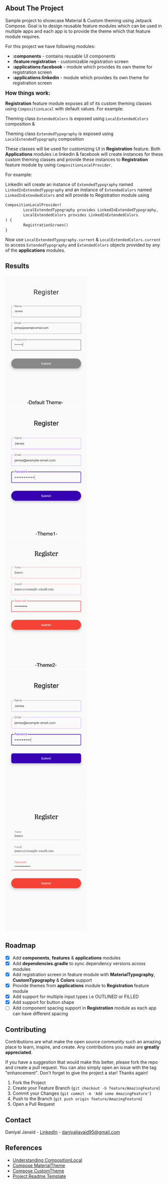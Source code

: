 <!-- ABOUT THE PROJECT -->

## About The Project

Sample project to showcase Material & Custom theming using Jetpack Compose. Goal is to design
reusable feature modules which can be used in multiple apps and each app is to provide the theme
which that feature module requires.

For this project we have following modules:

* <b>:components</b> - contains reusable UI components
* <b>:feature:registration</b> - customizable registration screen
* <b>:applications:facebook</b> - module which provides its own theme for registration screen
* <b>:applications:linkedin</b> - module which provides its own theme for registration screen

<big><b>How things work:</b></big>

<b>Registration</b> feature module exposes all of its custom theming classes using
`CompositionLocal` with default values. For example:

Theming class `ExtendedColors` is exposed using `LocalExtendedColors` composition &

Theming class `ExtendedTypography` is exposed using `LocalExtendedTypography` composition

These classes will be used for customizing UI in <b>Registration</b> feature. Both <b>
Applications</b> modules i.e linkedin & facebook will create instances for these custom theming
classes and provide these instances to <b>Registration</b>
feature module by using `CompositionLocalProvider`.

For example:

LinkedIn will create an instance of `ExtendedTypography` named
`LinkedInExtendedTypography` and an instance of `ExtendedColors` named
`LinkedInExtendedColors` and will provide to Registration module using

```
CompositionLocalProvider(
        LocalExtendedTypography provides LinkedInExtendedTypography,
        LocalExtendedColors provides LinkedInExtendedColors
) {
        RegistrationScreen()
}
```

Now use `LocalExtendedTypography.current` & `LocalExtendedColors.current` to
access `ExtendedTypography`
and `ExtendedColors` objects provided by any of the <b>applications</b> modules.

## Results

[<img src="readmeAssets/Screenshot_20220712_232631.png" width="260"/>](readmeAssets/Screenshot_20220712_232631.png)
[<img src="readmeAssets/Screenshot_20220712_225015.png" width="260"/>](readmeAssets/Screenshot_20220712_225015.png)
[<img src="readmeAssets/Screenshot_20220712_225203.png" width="260"/>](readmeAssets/Screenshot_20220712_225203.png)
[<img src="readmeAssets/Screenshot_20220715_003025.png" width="260"/>](readmeAssets/Screenshot_20220715_003025.png)
[<img src="readmeAssets/Screenshot_20220715_004244.png" width="260"/>](readmeAssets/Screenshot_20220715_004244.png)

<!-- ROADMAP -->

## Roadmap

- [x] Add <b>components</b>, <b>features</b> & <b>applications</b> modules
- [x] Add <b>dependencies.gradle</b> to sync dependency versions across modules
- [x] Add registration screen in feature module with <b>MaterialTypography</b>, <b>
  CustomTypography</b> & <b>Colors</b> support
- [x] Provide themes from <b>applications</b> module to <b>Registration</b> feature module
- [x] Add support for multiple input types i.e OUTLINED or FILLED
- [x] Add support for button shape
- [ ] Add component spacing support in <b>Registration</b> module as each app can have different
  spacing

<!-- CONTRIBUTING -->

## Contributing

Contributions are what make the open source community such an amazing place to learn, inspire, and
create. Any contributions you make are **greatly appreciated**.

If you have a suggestion that would make this better, please fork the repo and create a pull
request. You can also simply open an issue with the tag "enhancement". Don't forget to give the
project a star! Thanks again!

1. Fork the Project
2. Create your Feature Branch (`git checkout -b feature/AmazingFeature`)
3. Commit your Changes (`git commit -m 'Add some AmazingFeature'`)
4. Push to the Branch (`git push origin feature/AmazingFeature`)
5. Open a Pull Request

<!-- CONTACT -->

## Contact

Daniyal Javaid - [LinkedIn](https://www.linkedin.com/in/daniyal-javaid/) - daniyaljavaid95@gmail.com



<!-- ACKNOWLEDGMENTS -->

## References

* [Understanding CompositionLocal](https://developer.android.com/jetpack/compose/compositionlocal)
* [Compose MaterialTheme](https://developer.android.com/jetpack/compose/themes/material)
* [Compose CustomTheme](https://developer.android.com/jetpack/compose/themes/custom)
* [Project Readme Template](https://github.com/othneildrew/Best-README-Template)
